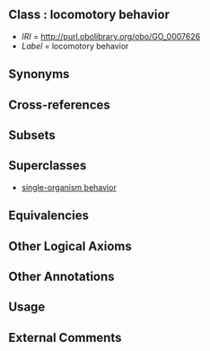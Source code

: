 
## Class : locomotory behavior

 * *IRI* = http://purl.obolibrary.org/obo/GO_0007626
 * *Label* = locomotory behavior

## Synonyms


## Cross-references


## Subsets


## Superclasses

 * [single-organism behavior](../../GO/08/GO_0044708.md)

## Equivalencies


## Other Logical Axioms


## Other Annotations


## Usage


## External Comments

